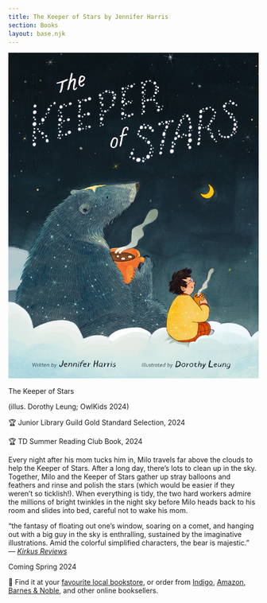 ```yaml
---
title: The Keeper of Stars by Jennifer Harris
section: Books
layout: base.njk
---
```


<div class="max-w-prose">

<img class="mr-5 mb-5 md:max-w-sm" src="/img/the-keeper-of-stars-cover.jpg"/>

<p class="italic font-bold mb-1 text-xl">The Keeper of Stars</p>

<p>(illus. Dorothy Leung; OwlKids 2024)</p>

<quote class="font-bold px-2">🏆 Junior Library Guild Gold Standard Selection, 2024</quote>

<quote class="font-bold px-2">🏆 TD Summer Reading Club Book, 2024</quote>

<p>Every night after his mom tucks him in, Milo travels far above the clouds to help the Keeper of Stars. After a long day, there’s lots to clean up in the sky. Together, Milo and the Keeper of Stars gather up stray balloons and feathers and rinse and polish the stars (which would be easier if they weren’t so ticklish!). When everything is tidy, the two hard workers admire the millions of bright twinkles in the night sky before Milo heads back to his room and slides into bed, careful not to wake his mom.</a></i></p>

<p>“the fantasy of floating out one’s window, soaring on a comet, and hanging out with a big guy in the sky is enthralling, sustained by the imaginative illustrations. Amid the colorful simplified characters, the bear is majestic.” </br> ― <i><a href="https://www.kirkusreviews.com/book-reviews/jennifer-harris/the-keeper-of-stars/">Kirkus Reviews</a></i></p>

<p class="text-base font-bold">Coming Spring 2024</p>

<p class="text-base">🛒 Find it at your <a href="https://bookshop.org/p/books/the-keeper-of-stars-jennifer-harris/20209363?ean=9781771475686">favourite local bookstore</a>, or order from <a href="https://www.indigo.ca/en-ca/the-keeper-of-stars/9781771475686.html">Indigo</a>, <a href="https://www.amazon.com/Keeper-Stars-Jennifer-Harris/dp/1771475684">Amazon</a>, <a href="https://www.barnesandnoble.com/w/the-keeper-of-stars-jennifer-harris/1143715087">Barnes &amp; Noble</a>, and other online booksellers.</p>

</div>
